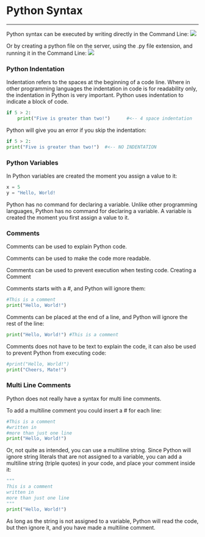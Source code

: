 # Python Syntax
---


Python syntax can be executed by writing directly in the Command Line: ![](./../.img/repl.png)

Or by creating a python file on the server, using the .py file extension, and running it in the Command Line: ![](../.img/vscode.png)


### Python Indentation

Indentation refers to the spaces at the beginning of a code line.
Where in other programming languages the indentation in code is for readability only, the indentation in Python is very important.
Python uses indentation to indicate a block of code.
```py
if 5 > 2:
    print("Five is greater than two!")      #<-- 4 space indentation
```
Python will give you an error if you skip the indentation:

```py
if 5 > 2:
print("Five is greater than two!")  #<-- NO INDENTATION
```


### Python Variables

In Python variables are created the moment you assign a value to it:
```py
x = 5
y = "Hello, World!
```
Python has no command for declaring a variable.
Unlike other programming languages, Python has no command for declaring a variable.
A variable is created the moment you first assign a value to it.


### Comments

Comments can be used to explain Python code.

Comments can be used to make the code more readable.

Comments can be used to prevent execution when testing code.
Creating a Comment

Comments starts with a #, and Python will ignore them:

```py
#This is a comment
print("Hello, World!")
```
Comments can be placed at the end of a line, and Python will ignore the rest of the line:

```py
print("Hello, World!") #This is a comment
```
Comments does not have to be text to explain the code, it can also be used to prevent Python from executing code:

```py
#print("Hello, World!")
print("Cheers, Mate!")
```
### Multi Line Comments

Python does not really have a syntax for multi line comments.

To add a multiline comment you could insert a # for each line:

```py
#This is a comment
#written in
#more than just one line
print("Hello, World!")

```

Or, not quite as intended, you can use a multiline string.
Since Python will ignore string literals that are not assigned to a variable, you can add a multiline string (triple quotes) in your code, and place your comment inside it:
```py
"""
This is a comment
written in
more than just one line
"""
print("Hello, World!")
```
As long as the string is not assigned to a variable, Python will read the code, but then ignore it, and you have made a multiline comment.
